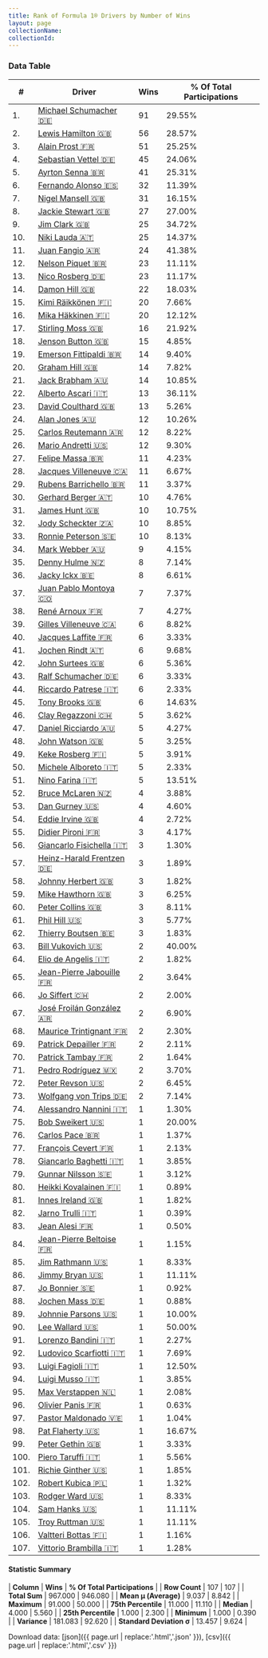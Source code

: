 ```yaml
---
title: Rank of Formula 1® Drivers by Number of Wins
layout: page
collectionName: 
collectionId: 
---
```




<canvas id="chart" width="400" height="180"></canvas>
<script>
var data = {
  "labels" : [
    "Michael Schumacher",
    "Lewis Hamilton",
    "Alain Prost",
    "Sebastian Vettel",
    "Ayrton Senna",
    "Fernando Alonso",
    "Nigel Mansell",
    "Jackie Stewart",
    "Jim Clark",
    "Niki Lauda",
    "Juan Fangio",
    "Nelson Piquet",
    "Nico Rosberg",
    "Damon Hill",
    "Kimi Räikkönen",
    "Mika Häkkinen",
    "Stirling Moss",
    "Jenson Button",
    "Emerson Fittipaldi",
    "Graham Hill",
    "Jack Brabham",
    "Alberto Ascari",
    "David Coulthard",
    "Alan Jones",
    "Carlos Reutemann",
    "Mario Andretti",
    "Felipe Massa",
    "Jacques Villeneuve",
    "Rubens Barrichello",
    "Gerhard Berger",
    "James Hunt",
    "Jody Scheckter",
    "Ronnie Peterson",
    "Mark Webber",
    "Denny Hulme",
    "Jacky Ickx",
    "Juan Pablo Montoya",
    "René Arnoux",
    "Gilles Villeneuve",
    "Jacques Laffite",
    "Jochen Rindt",
    "John Surtees",
    "Ralf Schumacher",
    "Riccardo Patrese",
    "Tony Brooks",
    "Clay Regazzoni",
    "Daniel Ricciardo",
    "John Watson",
    "Keke Rosberg",
    "Michele Alboreto",
    "Nino Farina",
    "Bruce McLaren",
    "Dan Gurney",
    "Eddie Irvine",
    "Didier Pironi",
    "Giancarlo Fisichella",
    "Heinz-Harald Frentzen",
    "Johnny Herbert",
    "Mike Hawthorn",
    "Peter Collins",
    "Phil Hill",
    "Thierry Boutsen",
    "Bill Vukovich",
    "Elio de Angelis",
    "Jean-Pierre Jabouille",
    "Jo Siffert",
    "José Froilán González",
    "Maurice Trintignant",
    "Patrick Depailler",
    "Patrick Tambay",
    "Pedro Rodríguez",
    "Peter Revson",
    "Wolfgang von Trips",
    "Alessandro Nannini",
    "Bob Sweikert",
    "Carlos Pace",
    "François Cevert",
    "Giancarlo Baghetti",
    "Gunnar Nilsson",
    "Heikki Kovalainen",
    "Innes Ireland",
    "Jarno Trulli",
    "Jean Alesi",
    "Jean-Pierre Beltoise",
    "Jim Rathmann",
    "Jimmy Bryan",
    "Jo Bonnier",
    "Jochen Mass",
    "Johnnie Parsons",
    "Lee Wallard",
    "Lorenzo Bandini",
    "Ludovico Scarfiotti",
    "Luigi Fagioli",
    "Luigi Musso",
    "Max Verstappen",
    "Olivier Panis",
    "Pastor Maldonado",
    "Pat Flaherty",
    "Peter Gethin",
    "Piero Taruffi",
    "Richie Ginther",
    "Robert Kubica",
    "Rodger Ward",
    "Sam Hanks",
    "Troy Ruttman",
    "Valtteri Bottas",
    "Vittorio Brambilla"
  ],
  "datasets" : [
    {
      "label" : "Wins",
      "data" : [
        91,
        56,
        51,
        45,
        41,
        32,
        31,
        27,
        25,
        25,
        24,
        23,
        23,
        22,
        20,
        20,
        16,
        15,
        14,
        14,
        14,
        13,
        13,
        12,
        12,
        12,
        11,
        11,
        11,
        10,
        10,
        10,
        10,
        9,
        8,
        8,
        7,
        7,
        6,
        6,
        6,
        6,
        6,
        6,
        6,
        5,
        5,
        5,
        5,
        5,
        5,
        4,
        4,
        4,
        3,
        3,
        3,
        3,
        3,
        3,
        3,
        3,
        2,
        2,
        2,
        2,
        2,
        2,
        2,
        2,
        2,
        2,
        2,
        1,
        1,
        1,
        1,
        1,
        1,
        1,
        1,
        1,
        1,
        1,
        1,
        1,
        1,
        1,
        1,
        1,
        1,
        1,
        1,
        1,
        1,
        1,
        1,
        1,
        1,
        1,
        1,
        1,
        1,
        1,
        1,
        1,
        1
      ],
      "borderColor" : [
        "#1D181E",
        "#1D181E",
        "#1D181E",
        "#1D181E",
        "#1D181E",
        "#1D181E",
        "#1D181E",
        "#1D181E",
        "#1D181E",
        "#1D181E",
        "#1D181E",
        "#1D181E",
        "#1D181E",
        "#1D181E",
        "#1D181E",
        "#1D181E",
        "#1D181E",
        "#1D181E",
        "#1D181E",
        "#1D181E",
        "#1D181E",
        "#1D181E",
        "#1D181E",
        "#1D181E",
        "#1D181E",
        "#1D181E",
        "#1D181E",
        "#1D181E",
        "#1D181E",
        "#1D181E",
        "#1D181E",
        "#1D181E",
        "#1D181E",
        "#1D181E",
        "#1D181E",
        "#1D181E",
        "#1D181E",
        "#1D181E",
        "#1D181E",
        "#1D181E",
        "#1D181E",
        "#1D181E",
        "#1D181E",
        "#1D181E",
        "#1D181E",
        "#1D181E",
        "#1D181E",
        "#1D181E",
        "#1D181E",
        "#1D181E",
        "#1D181E",
        "#1D181E",
        "#1D181E",
        "#1D181E",
        "#1D181E",
        "#1D181E",
        "#1D181E",
        "#1D181E",
        "#1D181E",
        "#1D181E",
        "#1D181E",
        "#1D181E",
        "#1D181E",
        "#1D181E",
        "#1D181E",
        "#1D181E",
        "#1D181E",
        "#1D181E",
        "#1D181E",
        "#1D181E",
        "#1D181E",
        "#1D181E",
        "#1D181E",
        "#1D181E",
        "#1D181E",
        "#1D181E",
        "#1D181E",
        "#1D181E",
        "#1D181E",
        "#1D181E",
        "#1D181E",
        "#1D181E",
        "#1D181E",
        "#1D181E",
        "#1D181E",
        "#1D181E",
        "#1D181E",
        "#1D181E",
        "#1D181E",
        "#1D181E",
        "#1D181E",
        "#1D181E",
        "#1D181E",
        "#1D181E",
        "#1D181E",
        "#1D181E",
        "#1D181E",
        "#1D181E",
        "#1D181E",
        "#1D181E",
        "#1D181E",
        "#1D181E",
        "#1D181E",
        "#1D181E",
        "#1D181E",
        "#1D181E",
        "#1D181E"
      ],
      "borderWidth" : 1,
      "backgroundColor" : [
        "#9C8E8D",
        "#9C8E8D",
        "#9C8E8D",
        "#9C8E8D",
        "#9C8E8D",
        "#9C8E8D",
        "#9C8E8D",
        "#9C8E8D",
        "#9C8E8D",
        "#9C8E8D",
        "#9C8E8D",
        "#9C8E8D",
        "#9C8E8D",
        "#9C8E8D",
        "#9C8E8D",
        "#9C8E8D",
        "#9C8E8D",
        "#9C8E8D",
        "#9C8E8D",
        "#9C8E8D",
        "#9C8E8D",
        "#9C8E8D",
        "#9C8E8D",
        "#9C8E8D",
        "#9C8E8D",
        "#9C8E8D",
        "#9C8E8D",
        "#9C8E8D",
        "#9C8E8D",
        "#9C8E8D",
        "#9C8E8D",
        "#9C8E8D",
        "#9C8E8D",
        "#9C8E8D",
        "#9C8E8D",
        "#9C8E8D",
        "#9C8E8D",
        "#9C8E8D",
        "#9C8E8D",
        "#9C8E8D",
        "#9C8E8D",
        "#9C8E8D",
        "#9C8E8D",
        "#9C8E8D",
        "#9C8E8D",
        "#9C8E8D",
        "#9C8E8D",
        "#9C8E8D",
        "#9C8E8D",
        "#9C8E8D",
        "#9C8E8D",
        "#9C8E8D",
        "#9C8E8D",
        "#9C8E8D",
        "#9C8E8D",
        "#9C8E8D",
        "#9C8E8D",
        "#9C8E8D",
        "#9C8E8D",
        "#9C8E8D",
        "#9C8E8D",
        "#9C8E8D",
        "#9C8E8D",
        "#9C8E8D",
        "#9C8E8D",
        "#9C8E8D",
        "#9C8E8D",
        "#9C8E8D",
        "#9C8E8D",
        "#9C8E8D",
        "#9C8E8D",
        "#9C8E8D",
        "#9C8E8D",
        "#9C8E8D",
        "#9C8E8D",
        "#9C8E8D",
        "#9C8E8D",
        "#9C8E8D",
        "#9C8E8D",
        "#9C8E8D",
        "#9C8E8D",
        "#9C8E8D",
        "#9C8E8D",
        "#9C8E8D",
        "#9C8E8D",
        "#9C8E8D",
        "#9C8E8D",
        "#9C8E8D",
        "#9C8E8D",
        "#9C8E8D",
        "#9C8E8D",
        "#9C8E8D",
        "#9C8E8D",
        "#9C8E8D",
        "#9C8E8D",
        "#9C8E8D",
        "#9C8E8D",
        "#9C8E8D",
        "#9C8E8D",
        "#9C8E8D",
        "#9C8E8D",
        "#9C8E8D",
        "#9C8E8D",
        "#9C8E8D",
        "#9C8E8D",
        "#9C8E8D",
        "#9C8E8D"
      ]
    }
  ]
};
var options = {
  legend: {
    display: false
  },
  scales: {
    xAxes: [{
      ticks: {
        beginAtZero: true,
        maxRotation: 180,
        display: window.innerWidth > 800
      }
    }],
    yAxes: [{
      ticks: {
        beginAtZero: true
      }
    }]
  },
  onResize: function(chart, size) {
    chart.options.scales.xAxes[0].ticks.display = size.width > 800;
  }
};
var chart = new Chart("chart", {
    data: data,
    type: 'bar',
    options: options
});
</script>



### Data Table

| # | Driver | Wins | % Of Total Participations |
|--|--|--|--|
| 1. | [Michael Schumacher 🇩🇪](/f1/drivers/michael_schumacher) | 91 | 29.55% |
| 2. | [Lewis Hamilton 🇬🇧](/f1/drivers/hamilton) | 56 | 28.57% |
| 3. | [Alain Prost 🇫🇷](/f1/drivers/prost) | 51 | 25.25% |
| 4. | [Sebastian Vettel 🇩🇪](/f1/drivers/vettel) | 45 | 24.06% |
| 5. | [Ayrton Senna 🇧🇷](/f1/drivers/senna) | 41 | 25.31% |
| 6. | [Fernando Alonso 🇪🇸](/f1/drivers/alonso) | 32 | 11.39% |
| 7. | [Nigel Mansell 🇬🇧](/f1/drivers/mansell) | 31 | 16.15% |
| 8. | [Jackie Stewart 🇬🇧](/f1/drivers/stewart) | 27 | 27.00% |
| 9. | [Jim Clark 🇬🇧](/f1/drivers/clark) | 25 | 34.72% |
| 10. | [Niki Lauda 🇦🇹](/f1/drivers/lauda) | 25 | 14.37% |
| 11. | [Juan Fangio 🇦🇷](/f1/drivers/fangio) | 24 | 41.38% |
| 12. | [Nelson Piquet 🇧🇷](/f1/drivers/piquet) | 23 | 11.11% |
| 13. | [Nico Rosberg 🇩🇪](/f1/drivers/rosberg) | 23 | 11.17% |
| 14. | [Damon Hill 🇬🇧](/f1/drivers/damon_hill) | 22 | 18.03% |
| 15. | [Kimi Räikkönen 🇫🇮](/f1/drivers/raikkonen) | 20 | 7.66% |
| 16. | [Mika Häkkinen 🇫🇮](/f1/drivers/hakkinen) | 20 | 12.12% |
| 17. | [Stirling Moss 🇬🇧](/f1/drivers/moss) | 16 | 21.92% |
| 18. | [Jenson Button 🇬🇧](/f1/drivers/button) | 15 | 4.85% |
| 19. | [Emerson Fittipaldi 🇧🇷](/f1/drivers/emerson_fittipaldi) | 14 | 9.40% |
| 20. | [Graham Hill 🇬🇧](/f1/drivers/hill) | 14 | 7.82% |
| 21. | [Jack Brabham 🇦🇺](/f1/drivers/jack_brabham) | 14 | 10.85% |
| 22. | [Alberto Ascari 🇮🇹](/f1/drivers/ascari) | 13 | 36.11% |
| 23. | [David Coulthard 🇬🇧](/f1/drivers/coulthard) | 13 | 5.26% |
| 24. | [Alan Jones 🇦🇺](/f1/drivers/jones) | 12 | 10.26% |
| 25. | [Carlos Reutemann 🇦🇷](/f1/drivers/reutemann) | 12 | 8.22% |
| 26. | [Mario Andretti 🇺🇸](/f1/drivers/mario_andretti) | 12 | 9.30% |
| 27. | [Felipe Massa 🇧🇷](/f1/drivers/massa) | 11 | 4.23% |
| 28. | [Jacques Villeneuve 🇨🇦](/f1/drivers/villeneuve) | 11 | 6.67% |
| 29. | [Rubens Barrichello 🇧🇷](/f1/drivers/barrichello) | 11 | 3.37% |
| 30. | [Gerhard Berger 🇦🇹](/f1/drivers/berger) | 10 | 4.76% |
| 31. | [James Hunt 🇬🇧](/f1/drivers/hunt) | 10 | 10.75% |
| 32. | [Jody Scheckter 🇿🇦](/f1/drivers/scheckter) | 10 | 8.85% |
| 33. | [Ronnie Peterson 🇸🇪](/f1/drivers/peterson) | 10 | 8.13% |
| 34. | [Mark Webber 🇦🇺](/f1/drivers/webber) | 9 | 4.15% |
| 35. | [Denny Hulme 🇳🇿](/f1/drivers/hulme) | 8 | 7.14% |
| 36. | [Jacky Ickx 🇧🇪](/f1/drivers/ickx) | 8 | 6.61% |
| 37. | [Juan Pablo Montoya 🇨🇴](/f1/drivers/montoya) | 7 | 7.37% |
| 38. | [René Arnoux 🇫🇷](/f1/drivers/arnoux) | 7 | 4.27% |
| 39. | [Gilles Villeneuve 🇨🇦](/f1/drivers/gilles_villeneuve) | 6 | 8.82% |
| 40. | [Jacques Laffite 🇫🇷](/f1/drivers/laffite) | 6 | 3.33% |
| 41. | [Jochen Rindt 🇦🇹](/f1/drivers/rindt) | 6 | 9.68% |
| 42. | [John Surtees 🇬🇧](/f1/drivers/surtees) | 6 | 5.36% |
| 43. | [Ralf Schumacher 🇩🇪](/f1/drivers/ralf_schumacher) | 6 | 3.33% |
| 44. | [Riccardo Patrese 🇮🇹](/f1/drivers/patrese) | 6 | 2.33% |
| 45. | [Tony Brooks 🇬🇧](/f1/drivers/brooks) | 6 | 14.63% |
| 46. | [Clay Regazzoni 🇨🇭](/f1/drivers/regazzoni) | 5 | 3.62% |
| 47. | [Daniel Ricciardo 🇦🇺](/f1/drivers/ricciardo) | 5 | 4.27% |
| 48. | [John Watson 🇬🇧](/f1/drivers/watson) | 5 | 3.25% |
| 49. | [Keke Rosberg 🇫🇮](/f1/drivers/keke_rosberg) | 5 | 3.91% |
| 50. | [Michele Alboreto 🇮🇹](/f1/drivers/alboreto) | 5 | 2.33% |
| 51. | [Nino Farina 🇮🇹](/f1/drivers/farina) | 5 | 13.51% |
| 52. | [Bruce McLaren 🇳🇿](/f1/drivers/mclaren) | 4 | 3.88% |
| 53. | [Dan Gurney 🇺🇸](/f1/drivers/gurney) | 4 | 4.60% |
| 54. | [Eddie Irvine 🇬🇧](/f1/drivers/irvine) | 4 | 2.72% |
| 55. | [Didier Pironi 🇫🇷](/f1/drivers/pironi) | 3 | 4.17% |
| 56. | [Giancarlo Fisichella 🇮🇹](/f1/drivers/fisichella) | 3 | 1.30% |
| 57. | [Heinz-Harald Frentzen 🇩🇪](/f1/drivers/frentzen) | 3 | 1.89% |
| 58. | [Johnny Herbert 🇬🇧](/f1/drivers/herbert) | 3 | 1.82% |
| 59. | [Mike Hawthorn 🇬🇧](/f1/drivers/hawthorn) | 3 | 6.25% |
| 60. | [Peter Collins 🇬🇧](/f1/drivers/collins) | 3 | 8.11% |
| 61. | [Phil Hill 🇺🇸](/f1/drivers/phil_hill) | 3 | 5.77% |
| 62. | [Thierry Boutsen 🇧🇪](/f1/drivers/boutsen) | 3 | 1.83% |
| 63. | [Bill Vukovich 🇺🇸](/f1/drivers/vukovich) | 2 | 40.00% |
| 64. | [Elio de Angelis 🇮🇹](/f1/drivers/angelis) | 2 | 1.82% |
| 65. | [Jean-Pierre Jabouille 🇫🇷](/f1/drivers/jabouille) | 2 | 3.64% |
| 66. | [Jo Siffert 🇨🇭](/f1/drivers/siffert) | 2 | 2.00% |
| 67. | [José Froilán González 🇦🇷](/f1/drivers/gonzalez) | 2 | 6.90% |
| 68. | [Maurice Trintignant 🇫🇷](/f1/drivers/trintignant) | 2 | 2.30% |
| 69. | [Patrick Depailler 🇫🇷](/f1/drivers/depailler) | 2 | 2.11% |
| 70. | [Patrick Tambay 🇫🇷](/f1/drivers/tambay) | 2 | 1.64% |
| 71. | [Pedro Rodríguez 🇲🇽](/f1/drivers/rodriguez) | 2 | 3.70% |
| 72. | [Peter Revson 🇺🇸](/f1/drivers/revson) | 2 | 6.45% |
| 73. | [Wolfgang von Trips 🇩🇪](/f1/drivers/trips) | 2 | 7.14% |
| 74. | [Alessandro Nannini 🇮🇹](/f1/drivers/nannini) | 1 | 1.30% |
| 75. | [Bob Sweikert 🇺🇸](/f1/drivers/sweikert) | 1 | 20.00% |
| 76. | [Carlos Pace 🇧🇷](/f1/drivers/pace) | 1 | 1.37% |
| 77. | [François Cevert 🇫🇷](/f1/drivers/cevert) | 1 | 2.13% |
| 78. | [Giancarlo Baghetti 🇮🇹](/f1/drivers/baghetti) | 1 | 3.85% |
| 79. | [Gunnar Nilsson 🇸🇪](/f1/drivers/nilsson) | 1 | 3.12% |
| 80. | [Heikki Kovalainen 🇫🇮](/f1/drivers/kovalainen) | 1 | 0.89% |
| 81. | [Innes Ireland 🇬🇧](/f1/drivers/ireland) | 1 | 1.82% |
| 82. | [Jarno Trulli 🇮🇹](/f1/drivers/trulli) | 1 | 0.39% |
| 83. | [Jean Alesi 🇫🇷](/f1/drivers/alesi) | 1 | 0.50% |
| 84. | [Jean-Pierre Beltoise 🇫🇷](/f1/drivers/beltoise) | 1 | 1.15% |
| 85. | [Jim Rathmann 🇺🇸](/f1/drivers/rathmann) | 1 | 8.33% |
| 86. | [Jimmy Bryan 🇺🇸](/f1/drivers/bryan) | 1 | 11.11% |
| 87. | [Jo Bonnier 🇸🇪](/f1/drivers/bonnier) | 1 | 0.92% |
| 88. | [Jochen Mass 🇩🇪](/f1/drivers/mass) | 1 | 0.88% |
| 89. | [Johnnie Parsons 🇺🇸](/f1/drivers/parsons) | 1 | 10.00% |
| 90. | [Lee Wallard 🇺🇸](/f1/drivers/wallard) | 1 | 50.00% |
| 91. | [Lorenzo Bandini 🇮🇹](/f1/drivers/bandini) | 1 | 2.27% |
| 92. | [Ludovico Scarfiotti 🇮🇹](/f1/drivers/scarfiotti) | 1 | 7.69% |
| 93. | [Luigi Fagioli 🇮🇹](/f1/drivers/fagioli) | 1 | 12.50% |
| 94. | [Luigi Musso 🇮🇹](/f1/drivers/musso) | 1 | 3.85% |
| 95. | [Max Verstappen 🇳🇱](/f1/drivers/max_verstappen) | 1 | 2.08% |
| 96. | [Olivier Panis 🇫🇷](/f1/drivers/panis) | 1 | 0.63% |
| 97. | [Pastor Maldonado 🇻🇪](/f1/drivers/maldonado) | 1 | 1.04% |
| 98. | [Pat Flaherty 🇺🇸](/f1/drivers/flaherty) | 1 | 16.67% |
| 99. | [Peter Gethin 🇬🇧](/f1/drivers/gethin) | 1 | 3.33% |
| 100. | [Piero Taruffi 🇮🇹](/f1/drivers/taruffi) | 1 | 5.56% |
| 101. | [Richie Ginther 🇺🇸](/f1/drivers/ginther) | 1 | 1.85% |
| 102. | [Robert Kubica 🇵🇱](/f1/drivers/kubica) | 1 | 1.32% |
| 103. | [Rodger Ward 🇺🇸](/f1/drivers/ward) | 1 | 8.33% |
| 104. | [Sam Hanks 🇺🇸](/f1/drivers/hanks) | 1 | 11.11% |
| 105. | [Troy Ruttman 🇺🇸](/f1/drivers/ruttman) | 1 | 11.11% |
| 106. | [Valtteri Bottas 🇫🇮](/f1/drivers/bottas) | 1 | 1.16% |
| 107. | [Vittorio Brambilla 🇮🇹](/f1/drivers/brambilla) | 1 | 1.28% |

#### Statistic Summary

| **Column** | **Wins** | **% Of Total Participations** |
| **Row Count** | 107 | 107 |
| **Total Sum** | 967.000 | 946.080 |
| **Mean μ (Average)** | 9.037 | 8.842 |
| **Maximum** | 91.000 | 50.000 |
| **75th Percentile** | 11.000 | 11.110 |
| **Median** | 4.000 | 5.560 |
| **25th Percentile** | 1.000 | 2.300 |
| **Minimum** | 1.000 | 0.390 |
| **Variance** | 181.083 | 92.620 |
| **Standard Deviation σ** | 13.457 | 9.624 |

Download data: [json]({{ page.url | replace:'.html','.json' }}), [csv]({{ page.url | replace:'.html','.csv' }})
